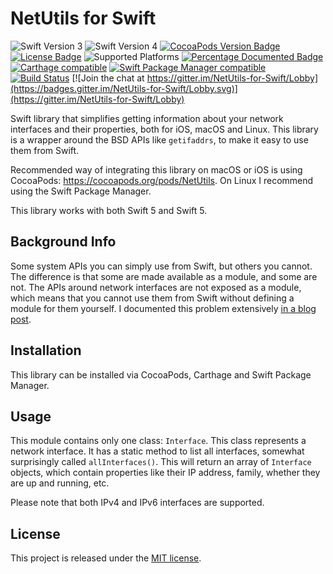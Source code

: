 # NetUtils for Swift

![Swift Version 3](https://img.shields.io/badge/Swift-v3-yellow.svg)
![Swift Version 4](https://img.shields.io/badge/Swift-v4-yellow.svg)
[![CocoaPods Version Badge](https://img.shields.io/cocoapods/v/NetUtils.svg)](https://cocoapods.org/pods/NetUtils)
[![License Badge](https://img.shields.io/cocoapods/l/NetUtils.svg)](LICENSE.txt)
![Supported Platforms](https://img.shields.io/badge/platform-ios%20%7C%20macos%20%7C%20linux-lightgrey.svg)
[![Percentage Documented Badge](http://svdo.github.io/swift-netutils/badge.svg)](http://svdo.github.io/swift-netutils/)
[![Carthage compatible](https://img.shields.io/badge/Carthage-compatible-4BC51D.svg?style=flat)](https://github.com/Carthage/Carthage)
[![Swift Package Manager compatible](https://img.shields.io/badge/Swift%20Package%20Manager-compatible-brightgreen.svg)](https://github.com/apple/swift-package-manager)
[![Build Status](https://travis-ci.org/svdo/swift-netutils.svg?branch=master)](https://travis-ci.org/svdo/swift-netutils)
[![Join the chat at https://gitter.im/NetUtils-for-Swift/Lobby](https://badges.gitter.im/NetUtils-for-Swift/Lobby.svg)](https://gitter.im/NetUtils-for-Swift/Lobby)

Swift library that simplifies getting information about your network interfaces
and their properties, both for iOS, macOS and Linux. This library is a wrapper
around the BSD APIs like `getifaddrs`, to make it easy to use them from Swift.

Recommended way of integrating this library on macOS or iOS is using CocoaPods:
https://cocoapods.org/pods/NetUtils. On Linux I recommend using the Swift
Package Manager.

This library works with both Swift 5 and Swift 5.

## Background Info

Some system APIs you can simply use from Swift, but others you cannot. The
difference is that some are made available as a module, and some are not. The
APIs around network interfaces are not exposed as a module, which means that you
cannot use them from Swift without defining a module for them yourself. I
documented this problem extensively [in a blog post][blog-post].

## Installation

This library can be installed via CocoaPods, Carthage and Swift Package Manager.

## Usage

This module contains only one class: `Interface`. This class represents a
network interface. It has a static method to list all interfaces, somewhat
surprisingly called `allInterfaces()`. This will return an array of `Interface`
objects, which contain properties like their IP address, family, whether they
are up and running, etc.

Please note that both IPv4 and IPv6 interfaces are supported.

## License

This project is released under the [MIT license](LICENSE.txt).

[blog-post]: https://medium.com/@stefanvdoord/using-system-headers-in-swift-8731e972adfe
